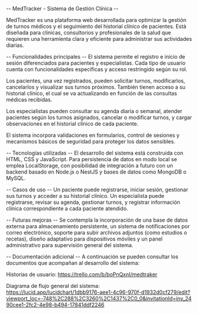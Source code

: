 -- MedTracker - Sistema de Gestión Clínica --

MedTracker es una plataforma web desarrollada para optimizar la gestión de turnos médicos y el seguimiento del historial clínico de pacientes. Está diseñada para clínicas, consultorios y profesionales de la salud que requieren una herramienta clara y eficiente para administrar sus actividades diarias.

-- Funcionalidades principales --
El sistema permite el registro e inicio de sesión diferenciados para pacientes y especialistas. Cada tipo de usuario cuenta con funcionalidades específicas y acceso restringido según su rol.

Los pacientes, una vez registrados, pueden solicitar turnos, modificarlos, cancelarlos y visualizar sus turnos próximos. También tienen acceso a su historial clínico, el cual se va actualizando en función de las consultas médicas recibidas.

Los especialistas pueden consultar su agenda diaria o semanal, atender pacientes según los turnos asignados, cancelar o modificar turnos, y cargar observaciones en el historial clínico de cada paciente.

El sistema incorpora validaciones en formularios, control de sesiones y mecanismos básicos de seguridad para proteger los datos sensibles.

-- Tecnologías utilizadas --
El desarrollo del sistema está construida con HTML, CSS y JavaScript. Para persistencia de datos en modo local se emplea LocalStorage, con posibilidad de integración a futuro con un backend basado en Node.js o NestJS y bases de datos como MongoDB o MySQL.

-- Casos de uso --
Un paciente puede registrarse, iniciar sesión, gestionar sus turnos y acceder a su historial clínico. Un especialista puede registrarse, revisar su agenda, gestionar turnos, y registrar información clínica correspondiente a cada paciente atendido.

-- Futuras mejoras --
Se contempla la incorporación de una base de datos externa para almacenamiento persistente, un sistema de notificaciones por correo electrónico, soporte para subir archivos adjuntos (como estudios o recetas), diseño adaptativo para dispositivos móviles y un panel administrativo para supervisión general del sistema.

-- Documentación adicional --
A continuación se pueden consultar los documentos que acompañan al desarrollo del sistema:

Historias de usuario:
https://trello.com/b/boPnQxnI/medtraker

Diagrama de flujo general del sistema:
https://lucid.app/lucidchart/1dbb9176-aee1-4c96-970f-d1932d0cf279/edit?viewport_loc=-748%2C288%2C3260%2C1437%2C0_0&invitationId=inv_2490cee1-2fc2-4e98-b494-17841ddf2246

